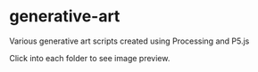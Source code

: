 # generative-art
Various generative art scripts created using Processing and P5.js

Click into each folder to see image preview.
